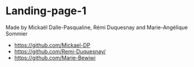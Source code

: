 # Landing-page-1
Made by Mickaël Dalle-Pasqualine, Rémi Duquesnay and Marie-Angélique Sommier

- https://github.com/Mickael-DP
- https://github.com/Remi-Duquesnay/
- https://github.com/Marie-Bewiwi

